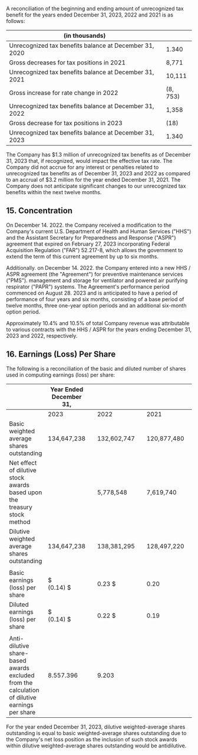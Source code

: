 A reconciliation of the beginning and ending amount of unrecognized tax benefit for the years ended December 31, 2023, 2022 and 2021 is as follows:

| (in thousands)                                         |          |
|--------------------------------------------------------|----------|
| Unrecognized tax benefits balance at December 31, 2020 | 1.340    |
| Gross decreases for tax positions in 2021              | 8,771    |
| Unrecognized tax benefits balance at December 31, 2021 | 10,111   |
| Gross increase for rate change in 2022                 | (8, 753) |
| Unrecognized tax benefits balance at December 31, 2022 | 1,358    |
| Gross decrease for tax positions in 2023               | (18)     |
| Unrecognized tax benefits balance at December 31, 2023 | 1.340    |

The Company has \$1.3 million of unrecognized tax benefits as of December 31, 2023 that, if recognized, would impact the effective tax rate. The Company did not accrue for any interest or penalties related to unrecognized tax benefits as of December 31, 2023 and 2022 as compared to an accrual of \$3.2 million for the year ended December 31, 2021. The Company does not anticipate significant changes to our unrecognized tax benefits within the next twelve months.

## 15. Concentration

On December 14. 2022. the Company received a modification to the Company's current U.S. Department of Health and Human Services ("HHS") and the Assistant Secretary for Preparedness and Response ("ASPR") agreement that expired on February 27, 2023 incorporating Federal Acquisition Regulation ("FAR") 52.217-8, which allows the government to extend the term of this current agreement by up to six months.

Additionally. on December 14. 2022. the Company entered into a new HHS / ASPR agreement (the "Agreement") for preventive maintenance services ("PMS"). management and storage for ventilator and powered air purifying respirator ("PAPR") systems. The Agreement's performance period commenced on August 28. 2023 and is anticipated to have a period of performance of four years and six months, consisting of a base period of twelve months, three one-year option periods and an additional six-month option period.

Approximately 10.4% and 10.5% of total Company revenue was attributable to various contracts with the HHS / ASPR for the years ending December 31, 2023 and 2022, respectively.

## 16. Earnings (Loss) Per Share

The following is a reconciliation of the basic and diluted number of shares used in computing earnings (loss) per share:

|                                                                                                  | Year Ended December 31, |  |             |  |             |  |
|--------------------------------------------------------------------------------------------------|-------------------------|--|-------------|--|-------------|--|
|                                                                                                  | 2023                    |  | 2022        |  | 2021        |  |
| Basic weighted average shares outstanding                                                        | 134,647,238             |  | 132,602,747 |  | 120,877,480 |  |
| Net effect of dilutive stock awards based upon the treasury stock method                         |                         |  | 5,778,548   |  | 7,619,740   |  |
| Dilutive weighted average shares outstanding                                                     | 134,647,238             |  | 138,381,295 |  | 128,497,220 |  |
|                                                                                                  |                         |  |             |  |             |  |
| Basic earnings (loss) per share                                                                  | \$<br>(0.14) \$         |  | 0.23 \$     |  | 0.20        |  |
| Diluted earnings (loss) per share                                                                | \$<br>(0.14) \$         |  | 0.22 \$     |  | 0.19        |  |
|                                                                                                  |                         |  |             |  |             |  |
| Anti-dilutive share-based awards excluded from the calculation of dilutive<br>earnings per share | 8.557.396               |  | 9.203       |  |             |  |

For the year ended December 31, 2023, dilutive weighted-average shares outstanding is equal to basic weighted-average shares outstanding due to the Company's net loss position as the inclusion of such stock awards within dilutive weighted-average shares outstanding would be antidilutive.